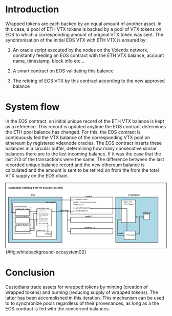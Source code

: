 Introduction 
============

Wrapped tokens are each backed by an equal amount of another asset. In
this case, a pool of ETH VTX tokens is backed by a pool of VTX tokens on
EOS to which a corresponding amount of original VTX token was sent. The
synchronisation of the initial EOS VTX with ETH VTX is ensured by:

1.  An oracle script executed by the nodes on the Volentix network,
    constantly feeding an EOS contract with the ETH VTX balance, account
    name, timestamp, block info etc\...

2.  A smart contract on EOS validating this balance

3.  The retiring of EOS VTX by this contract according to the new
    approved balance

System flow
===========

In the EOS contract, an initial unique record of the ETH VTX balance is
kept as a reference. This record is updated anytime the EOS contract
determines the ETH pool balance has changed. For this, the EOS contract
is continuously fed the VTX balance of the corresponding VTX pool on
ethereum by registered vdexnode oracles. The EOS contract inserts these
balances in a circular buffer, determining how many consecutive similar
balances there are to the last incoming balance. If it was the case that
the last 2/3 of the transactions were the same, The difference between
the last recorded unique balance record and the new ethereum balance is
calculated and the amount is sent to be retired on from the from the
total VTX supply on the EOS chain.

![](bridge.png){#fig:whitebackground-ecosystem02}

Conclusion
==========

Custodians trade assets for wrapped tokens by minting (creation of
wrapped tokens) and burning (reducing supply of wrapped tokens). The
latter has been accomplished in this iteration. This mechanism can be
used to to synchronize pools regardless of their provenances, as long as
a the EOS contract is fed with the concerned balances.
